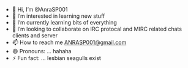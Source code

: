 - 👋 Hi, I’m @AnraSP001
- 👀 I’m interested in learning new stuff
- 🌱 I’m currently learning bits of everything  
- 💞️ I’m looking to collaborate on IRC protocal and MIRC related chats clients and server
- 📫 How to reach me ANRASP001@gmail.com
- 😄 Pronouns: ... hahaha
- ⚡ Fun fact: ... lesbian seagulls exist

<!---
AnraSP001/AnraSP001 is a ✨ special ✨ repository because its `README.md` (this file) appears on your GitHub profile.
You can click the Preview link to take a look at your changes.
--->
